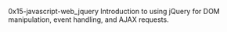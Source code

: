0x15-javascript-web_jquery
Introduction to using jQuery for DOM manipulation, event handling, and AJAX requests.
